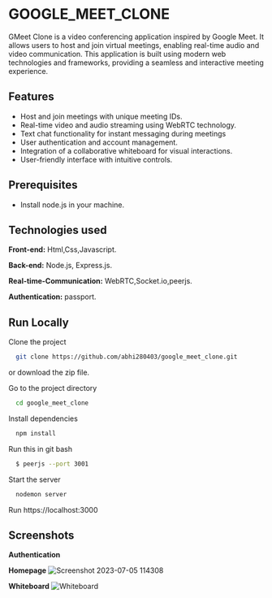 
# GOOGLE_MEET_CLONE

GMeet Clone is a video conferencing application inspired by Google Meet. It allows users to host and join virtual meetings, enabling real-time audio and video communication. This application is built using modern web technologies and frameworks, providing a seamless and interactive meeting experience.


## Features

- Host and join meetings with unique meeting IDs.
- Real-time video and audio streaming using WebRTC technology.
- Text chat functionality for instant messaging during meetings
- User authentication and account management.
- Integration of a collaborative whiteboard for visual interactions.
- User-friendly interface with intuitive controls.


## Prerequisites
- Install node.js in your machine.
## Technologies used

**Front-end:** Html,Css,Javascript.

**Back-end:** Node.js, Express.js.

**Real-time-Communication:** WebRTC,Socket.io,peerjs.

**Authentication:** passport.
## Run Locally

Clone the project

```bash
  git clone https://github.com/abhi280403/google_meet_clone.git
```
or download the zip file.

Go to the project directory

```bash
  cd google_meet_clone
```

Install dependencies

```bash
  npm install
```
Run this in git bash
```bash
  $ peerjs --port 3001
```
Start the server

```bash
  nodemon server
```
Run 
https://localhost:3000
## Screenshots

**Authentication**


**Homepage**
![Screenshot 2023-07-05 114308](https://github.com/abhi280403/google_meet_clone/assets/122891629/c375d8b6-d093-45ef-8608-373ea66d794f)





**Whiteboard**
![Whiteboard](https://github.com/abhi280403/google_meet_clone/assets/122891629/cb83c370-3919-4ca6-bba6-b55f3ed37bbe)







